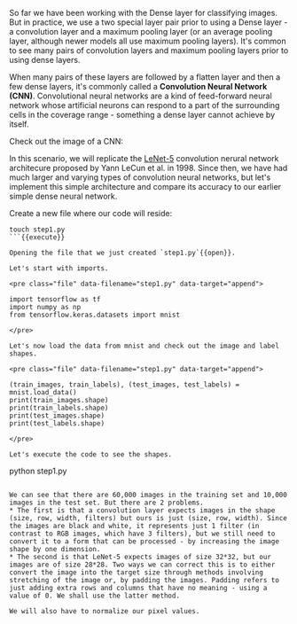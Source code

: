 So far we have been working with the Dense layer for classifying images. But in practice, we use a two special layer pair prior to using a Dense layer - a convolution layer and a maximum pooling layer (or an average pooling layer, although newer models all use maximum pooling layers). It's common to see many pairs of convolution layers and maximum pooling layers prior to using dense layers.

When many pairs of these layers are followed by a flatten layer and then a few dense layers, it's commonly called a **Convolution Neural Network (CNN)**. Convolutional neural networks are a kind of feed-forward neural network whose artificial neurons can respond to a part of the surrounding cells in the coverage range - something a dense layer cannot achieve by itself.

Check out the image of a CNN: 

[](https://miro.medium.com/max/1100/1*vkQ0hXDaQv57sALXAJquxA.jpeg)

In this scenario, we will replicate the [LeNet-5](http://yann.lecun.com/exdb/lenet/) convolution nerural network architecure proposed by Yann LeCun et al. in 1998. Since then, we have had much larger and varying types of convolution neural networks, but let's implement this simple architecture and compare its accuracy to our earlier simple dense neural network.

Create a new file where our code will reside:

```
touch step1.py
```{{execute}}

Opening the file that we just created `step1.py`{{open}}.

Let's start with imports.

<pre class="file" data-filename="step1.py" data-target="append">

import tensorflow as tf
import numpy as np
from tensorflow.keras.datasets import mnist

</pre>

Let's now load the data from mnist and check out the image and label shapes.

<pre class="file" data-filename="step1.py" data-target="append">

(train_images, train_labels), (test_images, test_labels) = mnist.load_data()
print(train_images.shape)
print(train_labels.shape)
print(test_images.shape)
print(test_labels.shape)

</pre>

Let's execute the code to see the shapes.

```
python step1.py

```{{execute}}

We can see that there are 60,000 images in the training set and 10,000 images in the test set. But there are 2 problems. 
* The first is that a convolution layer expects images in the shape (size, row, width, filters) but ours is just (size, row, width). Since the images are black and white, it represents just 1 filter (in contrast to RGB images, which have 3 filters), but we still need to convert it to a form that can be processed - by increasing the image shape by one dimension.
* The second is that LeNet-5 expects images of size 32*32, but our images are of size 28*28. Two ways we can correct this is to either convert the image into the target size through methods involving stretching of the image or, by padding the images. Padding refers to just adding extra rows and columns that have no meaning - using a value of 0. We shall use the latter method.

We will also have to normalize our pixel values.